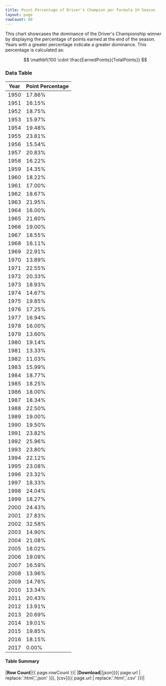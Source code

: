 ```yaml
---
title: Point Percentage of Driver's Champion per Formula 1® Season
layout: page
rowCount: 68
---
```


<canvas id="chart" width="400" height="180"></canvas>
<script>
var data = {
    "datasets": [
        {
            "backgroundColor": [
                "#f3a935",
                "#f3a935",
                "#f3a935",
                "#f3a935",
                "#f3a935",
                "#f3a935",
                "#f3a935",
                "#f3a935",
                "#f3a935",
                "#f3a935",
                "#f3a935",
                "#f3a935",
                "#f3a935",
                "#f3a935",
                "#f3a935",
                "#f3a935",
                "#f3a935",
                "#f3a935",
                "#f3a935",
                "#f3a935",
                "#f3a935",
                "#f3a935",
                "#f3a935",
                "#f3a935",
                "#f3a935",
                "#f3a935",
                "#f3a935",
                "#f3a935",
                "#f3a935",
                "#f3a935",
                "#f3a935",
                "#f3a935",
                "#f3a935",
                "#f3a935",
                "#f3a935",
                "#f3a935",
                "#f3a935",
                "#f3a935",
                "#f3a935",
                "#f3a935",
                "#f3a935",
                "#f3a935",
                "#f3a935",
                "#f3a935",
                "#f3a935",
                "#f3a935",
                "#f3a935",
                "#f3a935",
                "#f3a935",
                "#f3a935",
                "#f3a935",
                "#f3a935",
                "#f3a935",
                "#f3a935",
                "#f3a935",
                "#f3a935",
                "#f3a935",
                "#f3a935",
                "#f3a935",
                "#f3a935",
                "#f3a935",
                "#f3a935",
                "#f3a935",
                "#f3a935",
                "#f3a935",
                "#f3a935",
                "#f3a935",
                "#f3a935"
            ],
            "borderColor": [
                "#f68639",
                "#f68639",
                "#f68639",
                "#f68639",
                "#f68639",
                "#f68639",
                "#f68639",
                "#f68639",
                "#f68639",
                "#f68639",
                "#f68639",
                "#f68639",
                "#f68639",
                "#f68639",
                "#f68639",
                "#f68639",
                "#f68639",
                "#f68639",
                "#f68639",
                "#f68639",
                "#f68639",
                "#f68639",
                "#f68639",
                "#f68639",
                "#f68639",
                "#f68639",
                "#f68639",
                "#f68639",
                "#f68639",
                "#f68639",
                "#f68639",
                "#f68639",
                "#f68639",
                "#f68639",
                "#f68639",
                "#f68639",
                "#f68639",
                "#f68639",
                "#f68639",
                "#f68639",
                "#f68639",
                "#f68639",
                "#f68639",
                "#f68639",
                "#f68639",
                "#f68639",
                "#f68639",
                "#f68639",
                "#f68639",
                "#f68639",
                "#f68639",
                "#f68639",
                "#f68639",
                "#f68639",
                "#f68639",
                "#f68639",
                "#f68639",
                "#f68639",
                "#f68639",
                "#f68639",
                "#f68639",
                "#f68639",
                "#f68639",
                "#f68639",
                "#f68639",
                "#f68639",
                "#f68639",
                "#f68639"
            ],
            "borderWidth": 1,
            "data": [
                17.86,
                16.15,
                18.75,
                15.97,
                19.48,
                23.81,
                15.54,
                20.83,
                16.22,
                14.35,
                18.22,
                17.0,
                18.67,
                21.95,
                16.0,
                21.6,
                19.0,
                18.55,
                16.11,
                22.91,
                13.89,
                22.55,
                20.33,
                18.93,
                14.67,
                19.85,
                17.25,
                16.94,
                16.0,
                13.6,
                19.14,
                13.33,
                11.03,
                15.99,
                18.77,
                18.25,
                18.0,
                18.34,
                22.5,
                19.0,
                19.5,
                23.82,
                25.96,
                23.8,
                22.12,
                23.08,
                23.32,
                18.33,
                24.04,
                18.27,
                24.43,
                27.83,
                32.58,
                14.9,
                21.08,
                18.02,
                19.09,
                16.59,
                13.96,
                14.76,
                13.34,
                20.43,
                13.91,
                20.69,
                19.01,
                19.85,
                18.15,
                0.0
            ],
            "label": "Point Percentage"
        }
    ],
    "labels": [
        "1950",
        "1951",
        "1952",
        "1953",
        "1954",
        "1955",
        "1956",
        "1957",
        "1958",
        "1959",
        "1960",
        "1961",
        "1962",
        "1963",
        "1964",
        "1965",
        "1966",
        "1967",
        "1968",
        "1969",
        "1970",
        "1971",
        "1972",
        "1973",
        "1974",
        "1975",
        "1976",
        "1977",
        "1978",
        "1979",
        "1980",
        "1981",
        "1982",
        "1983",
        "1984",
        "1985",
        "1986",
        "1987",
        "1988",
        "1989",
        "1990",
        "1991",
        "1992",
        "1993",
        "1994",
        "1995",
        "1996",
        "1997",
        "1998",
        "1999",
        "2000",
        "2001",
        "2002",
        "2003",
        "2004",
        "2005",
        "2006",
        "2007",
        "2008",
        "2009",
        "2010",
        "2011",
        "2012",
        "2013",
        "2014",
        "2015",
        "2016",
        "2017"
    ]
};
var options = {
  legend: {
    display: false
  },
  scales: {
    xAxes: [{
      ticks: {
        beginAtZero: true,
        maxRotation: 180,
        display: window.innerWidth > 800
      }
    }],
    yAxes: [{
      ticks: {
        beginAtZero: true
      }
    }]
  },
  onResize: function(chart, size) {
    chart.options.scales.xAxes[0].ticks.display = size.width > 800;
  }
};
var chart = new Chart("chart", {
    data: data,
    type: 'bar',
    options: options
});
</script>

<!-- div id="chart-navigation">
<button onclick="window.location = chart.toBase64Image();">Save as Image</button>
<button onclick="window.location = chart.toBase64Image();">Hello</button>
<button onclick="window.location = chart.toBase64Image();">Hello</button>
<select>
<option>one</option>
<option>two</option>
<option>three</option>
</select>
</div -->


This chart showcases the dominance of the Driver's Championship winner by displaying the percentage of points earned at the end of the season. Years with a greater percentage indicate a greater dominance. This percentage is calculated as:

$$ \mathbf{100 \cdot \frac{EarnedPoints}{TotalPoints}} $$

### Data Table

| Year | Point Percentage |
|--|--|
| 1950 | 17.86% |
| 1951 | 16.15% |
| 1952 | 18.75% |
| 1953 | 15.97% |
| 1954 | 19.48% |
| 1955 | 23.81% |
| 1956 | 15.54% |
| 1957 | 20.83% |
| 1958 | 16.22% |
| 1959 | 14.35% |
| 1960 | 18.22% |
| 1961 | 17.00% |
| 1962 | 18.67% |
| 1963 | 21.95% |
| 1964 | 16.00% |
| 1965 | 21.60% |
| 1966 | 19.00% |
| 1967 | 18.55% |
| 1968 | 16.11% |
| 1969 | 22.91% |
| 1970 | 13.89% |
| 1971 | 22.55% |
| 1972 | 20.33% |
| 1973 | 18.93% |
| 1974 | 14.67% |
| 1975 | 19.85% |
| 1976 | 17.25% |
| 1977 | 16.94% |
| 1978 | 16.00% |
| 1979 | 13.60% |
| 1980 | 19.14% |
| 1981 | 13.33% |
| 1982 | 11.03% |
| 1983 | 15.99% |
| 1984 | 18.77% |
| 1985 | 18.25% |
| 1986 | 18.00% |
| 1987 | 18.34% |
| 1988 | 22.50% |
| 1989 | 19.00% |
| 1990 | 19.50% |
| 1991 | 23.82% |
| 1992 | 25.96% |
| 1993 | 23.80% |
| 1994 | 22.12% |
| 1995 | 23.08% |
| 1996 | 23.32% |
| 1997 | 18.33% |
| 1998 | 24.04% |
| 1999 | 18.27% |
| 2000 | 24.43% |
| 2001 | 27.83% |
| 2002 | 32.58% |
| 2003 | 14.90% |
| 2004 | 21.08% |
| 2005 | 18.02% |
| 2006 | 19.09% |
| 2007 | 16.59% |
| 2008 | 13.96% |
| 2009 | 14.76% |
| 2010 | 13.34% |
| 2011 | 20.43% |
| 2012 | 13.91% |
| 2013 | 20.69% |
| 2014 | 19.01% |
| 2015 | 19.85% |
| 2016 | 18.15% |
| 2017 | 0.00% |

#### Table Summary

|**Row Count**|{{ page.rowCount }}|
|**Download**|[json]({{ page.url | replace:'.html','.json' }}), [csv]({{ page.url | replace:'.html','.csv' }})|
